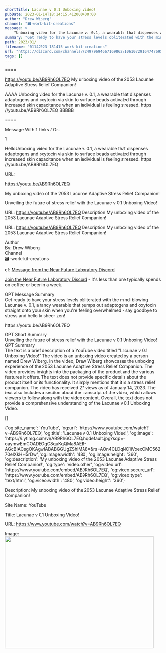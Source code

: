 ```yaml
---
shortTitle: Lacunae v 0.1 Unboxing Video!
pubDate: 2023-01-14T18:14:15.412000+00:00
author: "Drew Wiberg"
channel: "🗃-work-kit-creations"
message: >
    "Unboxing video for the Lacunae v. 0.1, a wearable that dispenses adaptogens and oxytocin via skin to surface beads activated through increased skin capacitance when an individual is feeling stressed. https //youtu.be/AB9Rh6OL7EQ"
summary: "Get ready to have your stress levels obliterated with the mind-blowing Lacunae v. 0.1, a fancy wearable that pumps out adaptogens and oxytocin straight onto your skin when you're feeling overwhelmed - say goodbye to stress and hello to sheer zen!"
path: 2023/01/
filename: "01142023-181415-work-kit-creations"
url: "https://discord.com/channels/724979694667169862/1061072916474769580/1063883764293455873"
tags: []
---
```

====

https://youtu.be/AB9Rh6OL7EQ
My unboxing video of the 2053 Lacunae Adaptive Stress Relief Companion!
<!-- 

 -->

AAAA Unboxing video for the Lacunae v. 0.1, a wearable that dispenses adaptogens and oxytocin via skin to surface beads activated through increased skin capacitance when an individual is feeling stressed. https //youtu.be/AB9Rh6OL7EQ BBBBB

====
<div class="metadata-title-header pt-3 pb-3 pl-2">Message  With 1 Links / Or..</div>    
<div class="human-content-container">  


<p>1</p>
<div style="font-family: var(--font-family-peak);">HelloUnboxing video for the Lacunae v. 0.1, a wearable that dispenses adaptogens and oxytocin via skin to surface beads activated through increased skin capacitance when an individual is feeling stressed. https //youtu.be/AB9Rh6OL7EQ</div>

URL: <p>https://youtu.be/AB9Rh6OL7EQ</p>
<p>My unboxing video of the 2053 Lacunae Adaptive Stress Relief Companion!</p>  <!-- Example: Display each item in a paragraph -->
<p>Unveiling the future of stress relief with the Lacunae v 0.1 Unboxing Video!</p>




URL: https://youtu.be/AB9Rh6OL7EQ
Description My unboxing video of the 2053 Lacunae Adaptive Stress Relief Companion!

</div>

<div class="bg-blue-300 p-4 rounded-md mb-4">

URL: https://youtu.be/AB9Rh6OL7EQ
Description My unboxing video of the 2053 Lacunae Adaptive Stress Relief Companion!

</div>

<div class="metadata-title-header pt-3 pb-3 pl-2">Author</div>    
<div class="bg-gray-200 p-4 rounded-md mb-4">   
By: Drew Wiberg
</div>

<div class="metadata-title-header pt-3 pb-3 pl-2">Channel</div>    
<div class="bg-gray-200 p-4 rounded-md mb-4">   
🗃-work-kit-creations</span>
</div>

cf: <a href="">Message from the Near Future Laboratory Discord</a>

<a href="">Join the Near Future Laboratory Discord</a> - it's less than one typically spends on coffee or beer in a week. 

<div class="metadata-title-header pt-3 pb-3 pl-2">GPT Message Summary</div>    
<div class="robot-content-container">
Get ready to have your stress levels obliterated with the mind-blowing Lacunae v. 0.1, a fancy wearable that pumps out adaptogens and oxytocin straight onto your skin when you're feeling overwhelmed - say goodbye to stress and hello to sheer zen!
</div>
</div>


<a href="https://youtu.be/AB9Rh6OL7EQ">https://youtu.be/AB9Rh6OL7EQ</a><br/>

<div class="metadata-title-header pt-3 pb-3 pl-2">GPT Short Summary</div>
<div class="robot-content-container">
Unveiling the future of stress relief with the Lacunae v 0.1 Unboxing Video!
</div>

<div class="metadata-title-header pt-3 pb-3 pl-2">GPT Summary</div>
<div class="robot-content-container">
The text is a brief description of a YouTube video titled "Lacunae v 0.1 Unboxing Video!" The video is an unboxing video created by a person named Drew Wiberg. In the video, Drew Wiberg showcases the unboxing experience of the 2053 Lacunae Adaptive Stress Relief Companion. The video provides insights into the packaging of the product and the various features it offers. The text does not provide specific details about the product itself or its functionality. It simply mentions that it is a stress relief companion. The video has received 27 views as of January 14, 2023. The text also includes a section about the transcript of the video, which allows viewers to follow along with the video content. Overall, the text does not provide a comprehensive understanding of the Lacunae v 0.1 Unboxing Video.
</div>

<!-- Summary:  Lacunae v 0.1 Unboxing Video! SearchInfoShoppingWatch later . If playback doesn't begin shortly, try restarting your device . -->

[]

<div class="bg-gray-400"> {'og:site_name': 'YouTube', 'og:url': 'https://www.youtube.com/watch?v=AB9Rh6OL7EQ', 'og:title': 'Lacunae v 0.1 Unboxing Video!', 'og:image': 'https://i.ytimg.com/vi/AB9Rh6OL7EQ/hqdefault.jpg?sqp=-oaymwEmCOADEOgC8quKqQMa8AEB-AGcBIACsgOKAgwIABABGGUgZShlMA8=&rs=AOn4CLDqNC1lVxexCMC56270elXkHH5rDw', 'og:image:width': '480', 'og:image:height': '360', 'og:description': 'My unboxing video of the 2053 Lacunae Adaptive Stress Relief Companion!', 'og:type': 'video.other', 'og:video:url': 'https://www.youtube.com/embed/AB9Rh6OL7EQ', 'og:video:secure_url': 'https://www.youtube.com/embed/AB9Rh6OL7EQ', 'og:video:type': 'text/html', 'og:video:width': '480', 'og:video:height': '360'} </div>

Description: My unboxing video of the 2053 Lacunae Adaptive Stress Relief Companion!

Site Name: YouTube

Title: Lacunae v 0.1 Unboxing Video!

URL: https://www.youtube.com/watch?v=AB9Rh6OL7EQ

Image: <img src="https://i.ytimg.com/vi/AB9Rh6OL7EQ/hqdefault.jpg?sqp=-oaymwEmCOADEOgC8quKqQMa8AEB-AGcBIACsgOKAgwIABABGGUgZShlMA8=&rs=AOn4CLDqNC1lVxexCMC56270elXkHH5rDw" width="480" height="360"/>


